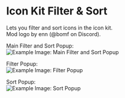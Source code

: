# Icon Kit Filter & Sort
Lets you filter and sort icons in the icon kit.  
Mod logo by enn (@bomf on Discord).

Main Filter and Sort Popup:  
![Example Image: Main Filter and Sort Popup](nytelyte.icon_kit_filter_and_sort/filter-and-sort.png)

Filter Popup:  
![Example Image: Filter Popup](nytelyte.icon_kit_filter_and_sort/filter.png)

Sort Popup:  
![Example Image: Sort Popup](nytelyte.icon_kit_filter_and_sort/sort.png)
